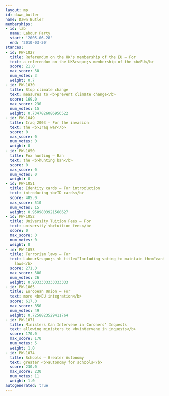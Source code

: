 ```yaml
---
layout: mp
id: dawn_butler
name: Dawn Butler
memberships:
- id: lab
  name: Labour Party
  start: '2005-06-28'
  end: '2010-03-30'
stances:
- id: PW-1027
  title: Referendum on the UK's membership of the EU — For
  text: a referendum on the UK&rsquo;s membership of the <b>EU</b>
  score: 21.0
  max_score: 30
  num_votes: 3
  weight: 0.7
- id: PW-1030
  title: Stop climate change
  text: measures to <b>prevent climate change</b>
  score: 169.0
  max_score: 230
  num_votes: 15
  weight: 0.7347826086956522
- id: PW-1049
  title: Iraq 2003 — For the invasion
  text: the <b>Iraq war</b>
  score: 0
  max_score: 0
  num_votes: 0
  weight: 0
- id: PW-1050
  title: Fox hunting — Ban
  text: the <b>hunting ban</b>
  score: 0
  max_score: 0
  num_votes: 0
  weight: 0
- id: PW-1051
  title: Identity cards — For introduction
  text: introducing <b>ID cards</b>
  score: 485.0
  max_score: 510
  num_votes: 15
  weight: 0.9509803921568627
- id: PW-1052
  title: University Tuition Fees — For
  text: university <b>tuition fees</b>
  score: 0
  max_score: 0
  num_votes: 0
  weight: 0
- id: PW-1053
  title: Terrorism laws — For
  text: Labour&rsquo;s <b title="Including voting to maintain them">anti-terrorism
    laws</b>
  score: 271.0
  max_score: 300
  num_votes: 26
  weight: 0.9033333333333333
- id: PW-1065
  title: European Union — For
  text: more <b>EU integration</b>
  score: 617.0
  max_score: 850
  num_votes: 49
  weight: 0.7258823529411764
- id: PW-1071
  title: Ministers Can Intervene in Coroners' Inquests
  text: allowing ministers to <b>intervene in inquests</b>
  score: 170.0
  max_score: 170
  num_votes: 5
  weight: 1.0
- id: PW-1074
  title: Schools — Greater Autonomy
  text: greater <b>autonomy for schools</b>
  score: 230.0
  max_score: 230
  num_votes: 11
  weight: 1.0
autogenerated: true
---
```

